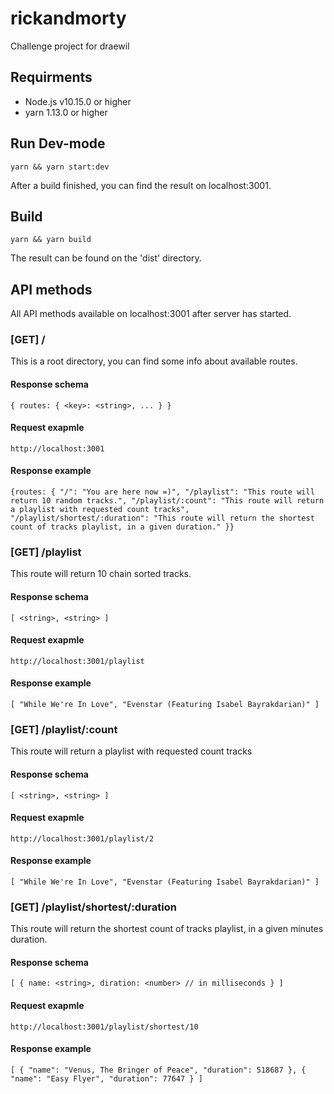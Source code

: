 # rickandmorty

Challenge project for draewil

## Requirments

- Node.js v10.15.0 or higher
- yarn 1.13.0 or higher

## Run Dev-mode

`yarn && yarn start:dev`

After a build finished, you can find the result on localhost:3001.

## Build

`yarn && yarn build`

The result can be found on the 'dist' directory.

## API methods

All API methods available on localhost:3001 after server has started.

### [GET] /

This is a root directory, you can find some info about available routes.

#### Response schema

`{ routes: { <key>: <string>, ... } }`

#### Request exapmle

`http://localhost:3001`

#### Response example

`{routes: { "/": "You are here now =)", "/playlist": "This route will return 10 random tracks.", "/playlist/:count": "This route will return a playlist with requested count tracks", "/playlist/shortest/:duration": "This route will return the shortest count of tracks playlist, in a given duration." }}`

### [GET] /playlist

This route will return 10 chain sorted tracks.

#### Response schema

`[ <string>, <string> ]`

#### Request exapmle

`http://localhost:3001/playlist`

#### Response example

`[ "While We're In Love", "Evenstar (Featuring Isabel Bayrakdarian)" ]`

### [GET] /playlist/:count

This route will return a playlist with requested count tracks

#### Response schema

`[ <string>, <string> ]`

#### Request exapmle

`http://localhost:3001/playlist/2`

#### Response example

`[ "While We're In Love", "Evenstar (Featuring Isabel Bayrakdarian)" ]`

### [GET] /playlist/shortest/:duration

This route will return the shortest count of tracks playlist, in a given minutes duration.

#### Response schema

`[ { name: <string>, diration: <number> // in milliseconds } ]`

#### Request exapmle

`http://localhost:3001/playlist/shortest/10`

#### Response example

`[ { "name": "Venus, The Bringer of Peace", "duration": 518687 }, { "name": "Easy Flyer", "duration": 77647 } ]`
